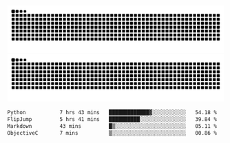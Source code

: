 ![Snake Animation](https://raw.githubusercontent.com/tomhea/tomhea/output/github-contribution-grid-snake-dark.svg#gh-dark-mode-only)
![Snake Animation](https://raw.githubusercontent.com/tomhea/tomhea/output/github-contribution-grid-snake.svg#gh-light-mode-only)

<p></p>

<!--START_SECTION:waka-->

```text
Python           7 hrs 43 mins   █████████████▓░░░░░░░░░░░   54.18 %
FlipJump         5 hrs 41 mins   ██████████░░░░░░░░░░░░░░░   39.84 %
Markdown         43 mins         █▒░░░░░░░░░░░░░░░░░░░░░░░   05.11 %
ObjectiveC       7 mins          ▒░░░░░░░░░░░░░░░░░░░░░░░░   00.86 %
```

<!--END_SECTION:waka-->
